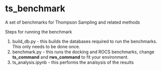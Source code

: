 # ts_benchmark

A set of benchmarks for Thompson Sampling and related methods

Steps for running the benchmark

1. build_db.py - this builds the databases required to run the benchmarks.  This only needs to be done once.
2. benchmark.py - this runs the docking and ROCS benchmarks, change **ts_command** and **rws_command** to fit your environment. 
3. ts_analysis.ipynb - this performs the analsysis of the results

